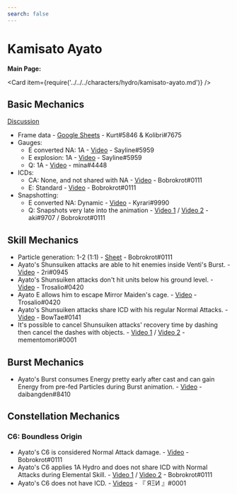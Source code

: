 ```yaml
---
search: false
---
```


# Kamisato Ayato

**Main Page:**

<Card item={require('../../../characters/hydro/kamisato-ayato.md')} />

## Basic Mechanics

[Discussion](https://tickets.deeznuts.moe/ticket-archive/attachments_945097851195777054_967855065442439219_transcript-ayato-basic-mechanics.html)

* Frame data - [Google Sheets](https://docs.google.com/spreadsheets/d/1VL6nQvehIj8wTFC6ACC88p3i8lGUZnZV8Lx0G1dZp88/edit?usp=sharing) - Kurt\#5846 & Kolibri\#7675
* Gauges:
  * E converted NA: 1A - [Video](https://youtu.be/CvKRbzzdiIc) - Sayline\#5959
  * E explosion: 1A - [Video](https://youtu.be/8h5MWkg7aYg) - Sayline\#5959
  * Q: 1A - [Video](https://youtu.be/HSg9-yRQ0zw) - mina\#4448
* ICDs:
  * CA: None, and not shared with NA - [Video](https://youtu.be/LOYVwCCf-2g) - Bobrokrot\#0111
  * E: Standard - [Video](https://youtu.be/RkylH5GOyVw) - Bobrokrot\#0111
* Snapshotting:
  * E converted NA: Dynamic - [Video](https://youtu.be/0aoVP17MNgk) - Kyrari\#9990
  * Q: Snapshots very late into the animation - [Video 1](https://youtu.be/QEPtrlYVuWM) / [Video 2](https://youtu.be/8INP2nTVwho) - aki\#9707 / Bobrokrot\#0111

## Skill Mechanics

* Particle generation: 1-2 \(1:1\) - [Sheet](https://docs.google.com/spreadsheets/d/1uYyrjwhPI0WlAifYLcp-yWGGuJhGlaF5lcJ5xN-YEH0/edit?usp=sharing) - Bobrokrot\#0111
* Ayato's Shunsuiken attacks are able to hit enemies inside Venti's Burst. - [Video](https://youtu.be/SlAKXvz9yYA) - 2ri\#0945
* Ayato's Shunsuiken attacks don't hit units below his ground level. - [Video](https://youtu.be/5qmepj1ft60) - Trosalio\#0420
* Ayato E allows him to escape Mirror Maiden's cage. - [Video](https://youtu.be/mIeXwFO29iQ) - Trosalio\#0420
* Ayato's Shunsuiken attacks share ICD with his regular Normal Attacks. - [Video](https://youtu.be/GwdgkRbE0yw) - BowTae\#0141
* It's possible to cancel Shunsuiken attacks' recovery time by dashing then cancel the dashes with objects. - [Video 1](https://youtu.be/QbMhDRejfeM) / [Video 2](https://youtu.be/Mqff8nS42ag) - mementomori\#0001

## Burst Mechanics

* Ayato's Burst consumes Energy pretty early after cast and can gain Energy from pre-fed Particles during Burst animation. - [Video](https://youtu.be/ax9mHkC9f7o) - daibangden\#8410

## Constellation Mechanics

### C6: Boundless Origin

* Ayato's C6 is considered Normal Attack damage. - [Video](https://youtu.be/fx9SuTIh55Y) - Bobrokrot\#0111
* Ayato's C6 applies 1A Hydro and does not share ICD with Normal Attacks during Elemental Skill. - [Video 1](https://youtu.be/K_fwvuU8Jxg) / [Video 2](https://youtu.be/HLMO5PCbaO8) - Bobrokrot\#0111
* Ayato's C6 does not have ICD. - [Videos](https://youtube.com/playlist?list=PLrX6xqOxg3bRtVJUQxphYQW1yJd_vEPEl) - 『 ЯΞИ 』\#0001

